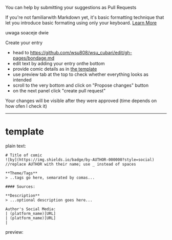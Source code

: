 You can help by submitting your suggestions as Pull Requests 

If you're not familiarwith Markdown yet, it's basic formatting technique that let you introduce basic formating using only your keyboard. [Learn More](https://www.markdownguide.org/basic-syntax/)

uwaga soaceje dwie

Create your entry
+ head to https://github.com/wsu808/wsu_cubari/edit/gh-pages/bondage.md
+ edit text by adding your entry onthe bottom
+ provide comic details as in [the template](#template)
+ use preview tab at the top to check whether everything looks as intended
+ scroll to the very bottom and click on "Propose changes" button
+ on the next panel click "create pull request"

Your changes will be visible after they were approved (time depends on how ofen I check it)

---

# template

plain text:
```
# Title of comic
![by](https://img.shields.io/badge/by-AUTHOR-000000?style=social)  //replace AUTHOR with their name; use _ instead of spaces

**Theme/Tags**  
> ..tags go here, semarated by comas...

#### Sources: 

**Description**  
> ...optional description goes here...

Author's Social Media:  
| (platform_name)[URL] 
| (platform_name)[URL] 
|

```

preview:
